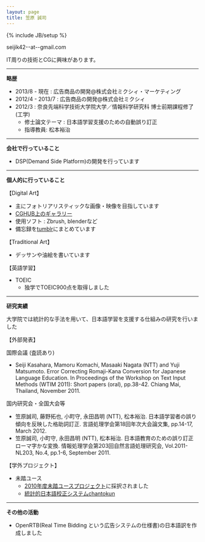 ```yaml
---
layout: page
title: 笠原 誠司
---
```

{% include JB/setup %}

seijik42--at--gmail.com

IT周りの技術とCGに興味があります。

----

**略歴**

* 2013/8 - 現在   :  広告商品の開発@株式会社ミクシィ・マーケティング
* 2012/4 - 2013/7 :  広告商品の開発@株式会社ミクシィ
* 2012/3 :  奈良先端科学技術大学院大学／情報科学研究科  博士前期課程修了(工学)
    * 修士論文テーマ : 日本語学習支援のための自動誤り訂正
    * 指導教員: 松本裕治

----

**会社で行っていること**

* DSP(Demand Side Platform)の開発を行っています

----

**個人的に行っていること**

【Digital Art】

* 主にフォトリアリスティックな画像・映像を目指しています
* [CGHUB上のギャラリー](http://seijik42.cghub.com/images/)
* 使用ソフト : Zbrush, blenderなど
* 備忘録を[tumblr](http://seijik42.tumblr.com/)にまとめています

【Traditional Art】

* デッサンや油絵を書いています

【英語学習】

* TOEIC
    * 独学でTOEIC900点を取得しました

----

**研究実績**

大学院では統計的な手法を用いて、日本語学習を支援する仕組みの研究を行いました

【外部発表】

国際会議 (査読あり)

* Seiji Kasahara, Mamoru Komachi, Masaaki Nagata (NTT) and Yuji Matsumoto. Error Correcting Romaji-Kana Conversion for Japanese Language Education. In Proceedings of the Workshop on Text Input Methods (WTIM 2011): Short papers (oral), pp.38-42. Chiang Mai, Thailand, November 2011.

国内研究会・全国大会等

* 笠原誠司, 藤野拓也, 小町守, 永田昌明 (NTT), 松本裕治. 日本語学習者の誤り傾向を反映した格助詞訂正. 言語処理学会第18回年次大会論文集, pp.14-17, March 2012.
* 笠原誠司, 小町守, 永田昌明 (NTT), 松本裕治. 日本語教育のための誤り訂正ローマ字かな変換. 情報処理学会第203回自然言語処理研究会, Vol.2011-NL203, No.4, pp.1-6, September 2011.

【学外プロジェクト】

* 未踏ユース
    * [2010年度未踏ユースプロジェクト](http://www.ipa.go.jp/jinzai/mitou/2010/2010_1/youth/gaiyou/gm-1.html)に採択されました
    * [統計的日本語校正システムchantokun](http://cl.naist.jp/chantokun/)

----

**その他の活動**

* OpenRTB(Real Time Bidding という広告システムの仕様書)の日本語訳を作成しました

